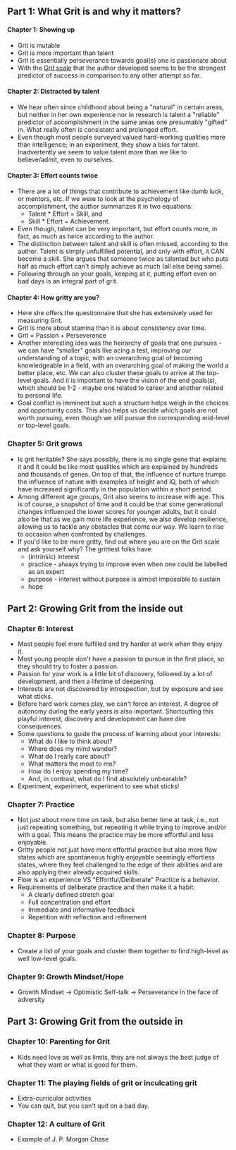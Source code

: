 ## Part 1: What Grit is and why it matters?
#### Chapter 1: Showing up
- Grit is mutable
- Grit is more important than talent
- Grit is essentially perseverance towards goal(s) one is passionate about
- With the [Grit scale](https://angeladuckworth.com/grit-scale/) that the author developed seems to be the strongest predictor of success in comparison to any other attempt so far.

#### Chapter 2: Distracted by talent
- We hear often since childhood about being a "natural" in certain areas, but neither in her own experience nor in research is talent a "reliable" predictor of accomplishment in the same areas one presumably "gifted" in. What really often is consistent and prolonged effort.
- Even though most people surveyed valued hard-working qualities more than intelligence; in an experiment, they show a bias for talent. Inadvertently we seem to value talent more than we like to believe/admit, even to ourselves.

#### Chapter 3: Effort counts twice
- There are a lot of things that contribute to achievement like dumb luck, or mentors, etc. If we were to look at the psychology of accomplishment, the author summarizes it in two equations:
    - Talent * Effort = Skill, and
    - Skill * Effort = Achievement.
- Even though, talent can be very important, but effort counts more, in fact, as much as twice according to the author.
- The distinction between talent and skill is often missed, according to the author. Talent is simply unfulfilled potential, and only with effort, it CAN become a skill. She argues that someone twice as talented but who puts half as much effort can't simply achieve as much (all else being same).
- Following through on your goals, keeping at it, putting effort even on bad days is an integral part of grit.

#### Chapter 4: How gritty are you?
- Here she offers the questionnaire that she has extensively used for measuring Grit.
- Grit is more about stamina than it is about consistency over time.
- Grit = Passion + Perseverence
- Another interesting idea was the heirarchy of goals that one pursues - we can have "smaller" goals like acing a test, improving our understanding of a topic, with an overarching goal of becoming knowledgeable in a field, with an overarching goal of making the world a better place, etc. We can also cluster these goals to arrive at the top-level goals. And it is important to have the vision of the end goals(s), which should be 1-2 - maybe one related to career and another related to personal life.
- Goal conflict is imminent but such a structure helps weigh in the choices and opportunity costs. This also helps us decide which goals are not worth pursuing, even though we still pursue the corresponding mid-level or top-level goals.

### Chapter 5: Grit grows
- Is grit heritable? She says possibly, there is no single gene that explains it and it could be like most qualities which are explained by hundreds and thousands of genes. On top of that, the influence of nurture trumps the influence of nature with examples of height and IQ, both of which have increased significantly in the population within a short period.
- Among different age groups, Grit also seems to increase with age. This is of course, a snapshot of time and it could be that some generational changes influenced the lower scores for younger adults, but it could also be that as we gain more life experience, we also develop resilience, allowing us to tackle any obstacles that come our way. We learn to rise to occasion when confronted by challenges.
- If you'd like to be more gritty, find out where you are on the Grit scale and ask yourself why? The grittiest folks have:
    - (intrinsic) interest
    - practice - always trying to improve even when one could be labelled as an expert
    - purpose - interest without purpose is almost impossible to sustain
    - hope

## Part 2: Growing Grit from the inside out
### Chapter 6: Interest
- Most people feel more fulfilled and try harder at work when they enjoy it.
- Most young people don't have a passion to pursue in the first place, so they should try to foster a passion.
- Passion for your work is a little bit of discovery, followed by a lot of development, and then a lifetime of deepening.
- Interests are not discovered by introspection, but by exposure and see what sticks.
- Before hard work comes play, we can't force an interest. A degree of autonomy during the early years is also important. Shortcutting this playful interest, discovery and development can have dire consequences.
- Some questions to guide the process of learning about your interests:
    - What do I like to think about?
    - Where does my mind wander?
    - What do I really care about?
    - What matters the most to me?
    - How do I enjoy spending my time?
    - And, in contrast, what do I find absolutely unbearable?
- Experiment, experiment, experiment to see what sticks!

### Chapter 7: Practice
- Not just about more time on task, but also better time at task, i.e., not just repeating something, but repeating it while trying to improve and/or with a goal. This means the practice may be more effortful and less enjoyable.
- Gritty people not just have more effortful practice but also more flow states which are spontaneous highly enjoyable seemingly effortless states, where they feel challenged to the edge of their abilities and are also applying their already acquired skills.
- Flow is an experience VS "Effortful/Deliberate" Practice is a behavior.
- Requirements of deliberate practice and then make it a habit:
    - A clearly defined stretch goal
    - Full concentration and effort
    - Immediate and informative feedback
    - Repetition with reflection and refinement

### Chapter 8: Purpose
- Create a list of your goals and cluster them together to find high-level as well low-level goals.

### Chapter 9: Growth Mindset/Hope
- Growth Mindset -> Optimistic Self-talk -> Perseverance in the face of adversity

## Part 3: Growing Grit from the outside in
### Chapter 10: Parenting for Grit
- Kids need love as well as limits, they are not always the best judge of what they want or what is good for them.

### Chapter 11: The playing fields of grit or inculcating grit
- Extra-curricular activities
- You can quit, but you can't quit on a bad day.

### Chapter 12: A culture of Grit
- Example of J. P. Morgan Chase
